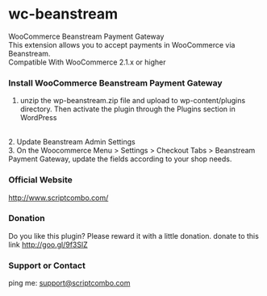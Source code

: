 wc-beanstream
=============

WooCommerce Beanstream Payment Gateway
<br />
This extension allows you to accept payments in WooCommerce via Beanstream. 
<br />
Compatible With	WooCommerce 2.1.x or higher


### Install WooCommerce Beanstream Payment Gateway
1. unzip the wp-beanstream.zip file and upload to wp-content/plugins directory. Then activate the plugin through the Plugins section in WordPress
<br />
2. Update Beanstream Admin Settings
<br />
3. On the Woocommerce Menu > Settings > Checkout Tabs > Beanstream Payment Gateway, update the fields according to your shop needs.
<br />

### Official Website
http://www.scriptcombo.com/

### Donation
Do you like this plugin?
Please reward it with a little donation.
donate to this link http://goo.gl/9f3SlZ

### Support or Contact
ping me: support@scriptcombo.com

